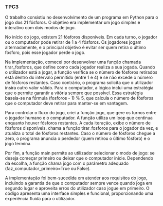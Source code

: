 ### TPC3

O trabalho consistiu no desenvolvimento de um programa em Python para o jogo dos 21 fósforos. O objetivo era implementar um jogo simples e interativo com dois modos de jogo.

No início do jogo, existem 21 fósforos disponíveis. Em cada turno, o jogador ou o computador pode retirar de 1 a 4 fósforos. Os jogadores jogam alternadamente, e o principal objetivo é evitar ser quem retira o último fósforo, pois esse jogador perde o jogo.

Na implementação, comecei por desenvolver uma função chamada tirar_fosforos, que define como cada jogador realiza a sua jogada. Quando o utilizador está a jogar, a função verifica se o número de fósforos retirados está dentro do intervalo permitido (entre 1 e 4) e se não excede o número de fósforos restantes. Caso contrário, o programa solicita que o utilizador insira outro valor válido. Para o computador, a lógica inclui uma estratégia que o permite garantir a vitória sempre que possível. Essa estratégia baseia-se na fórmula (fosforos - 1) % 5, que calcula o número de fósforos que o computador deve retirar para manter-se em vantagem.

Para controlar o fluxo do jogo, criei a função jogo, que gere os turnos entre o jogador humano e o computador. A função utiliza um loop que continua enquanto houver fósforos restantes. A cada iteração, exibe o número de fósforos disponíveis, chama a função tirar_fosforos para o jogador da vez, e atualiza o total de fósforos restantes. Caso o número de fósforos chegue a zero, o programa anuncia o perdedor (quem retirou o último fósforo) e o jogo termina.

Por fim, a função main permite ao utilizador selecionar o modo de jogo: se deseja começar primeiro ou deixar que o computador inicie. Dependendo da escolha, a função chama jogo com o parâmetro adequado (faz_computador_primeiro=True ou False).

A implementação foi bem-sucedida em atender aos requisitos do jogo, incluindo a garantia de que o computador sempre vence quando joga em segundo lugar e aproveita erros do utilizador caso jogue em primeiro. O código apresenta uma interface simples e funcional, proporcionando uma experiência fluida para o utilizador.